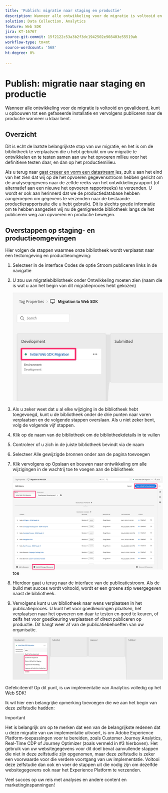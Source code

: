 ```yaml
---
title: 'Publish: migratie naar staging en productie'
description: Wanneer alle ontwikkeling voor de migratie is voltooid en gevalideerd, kunt u opbouwen tot een gefaseerde installatie en vervolgens publiceren naar de productie wanneer u klaar bent.
solution: Data Collection, Analytics
feature: Web SDK
jira: KT-16767
source-git-commit: 15f2122c53a3b2f3dc1942502e908403e55519ab
workflow-type: tm+mt
source-wordcount: '568'
ht-degree: 0%

---
```



# Publish: migratie naar staging en productie

Wanneer alle ontwikkeling voor de migratie is voltooid en gevalideerd, kunt u opbouwen tot een gefaseerde installatie en vervolgens publiceren naar de productie wanneer u klaar bent.

## Overzicht

Dit is echt de laatste belangrijkste stap van uw migratie, en het is om de bibliotheek te verplaatsen die u hebt gebruikt om uw migratie te ontwikkelen en te testen samen aan uw het opvoeren milieu voor het definitieve testen daar, en dan op het productiemilieu.

Als u terug naar [ gaat creeer en vorm een datastream ](create-and-configure-the-analytics-datastream.md) les, zult u aan het eind van het zien dat wij op de het opvoeren gegevensstroom hebben gericht om de analysegegevens naar de zelfde reeks van het ontwikkelingsrapport (of alternatief aan een nieuwe het opvoeren rapportreeks) te verzenden. U wordt er ook aan herinnerd dat we de productiedatabase hebben aangeroepen om gegevens te verzenden naar de bestaande productierapportsuite die u hebt gebruikt.
Dit is slechts goede informatie om te hebben aangezien wij nu de gemigreerde bibliotheek langs de het publiceren weg aan opvoeren en productie bewegen.

## Overstappen op staging- en productieomgevingen

Hier volgen de stappen waarmee onze bibliotheek wordt verplaatst naar een testomgeving en productieomgeving:

1. Selecteer in de interface Codes de optie Stroom publiceren links in de navigatie
1. U zou uw migratiebibliotheek onder Ontwikkeling moeten zien (naam die is wat u aan het begin van dit migratieproces hebt gekozen)

   ![ bibliotheek van de Migratie in Dev ](assets/migration-lib-in-dev.jpg)

1. Als u zeker weet dat u al elke wijziging in de bibliotheek hebt toegevoegd, kunt u de bibliotheek onder de drie punten naar voren verplaatsen en de volgende stappen overslaan. Als u niet zeker bent, volg de volgende vijf stappen.
1. Klik op de naam van de bibliotheek om de bibliotheekdetails in te vullen
1. Controleer of u zich in de juiste bibliotheek bevindt via de naam
1. Selecteer Alle gewijzigde bronnen onder aan de pagina toevoegen
1. Klik vervolgens op Opslaan en bouwen naar ontwikkeling om alle wijzigingen in de wachtrij toe te voegen aan de bibliotheek

   ![ voeg alle veranderde middelen ](assets/add-all-changed-resources.jpg) toe

1. Hierdoor gaat u terug naar de interface van de publicatiestroom. Als de build met succes wordt voltooid, wordt er een groene stip weergegeven naast de bibliotheek.
1. Vervolgens kunt u uw bibliotheek naar wens verplaatsen in het publicatieproces. U kunt het voor goedkeuringen plaatsen, het verplaatsen naar het opvoeren om daar te testen en goed te keuren, of zelfs het voor goedkeuring verplaatsen of direct publiceren op productie. Dit hangt weer af van de publicatiebehoeften van uw organisatie.

   ![ het Publiceren proces ](assets/publishing-process.jpg)

Gefeliciteerd! Op dit punt, is uw implementatie van Analytics volledig op het Web SDK!

Ik wil hier een belangrijke opmerking toevoegen die we aan het begin van deze zelfstudie hadden:

>[!IMPORTANT]
>
>Het is belangrijk om op te merken dat een van de belangrijkste redenen dat u deze migratie van uw implementatie uitvoert, is om Adobe Experience Platform-toepassingen voor te bereiden, zoals Customer Journey Analytics, Real-Time CDP of Journey Optimizer (zoals vermeld in #3 hierboven). Het gebruik van uw websitegegevens voor dit doel bevat aanvullende stappen die niet in deze zelfstudie zijn opgenomen, maar deze zelfstudie is zeker een voorwaarde voor die verdere voortgang van uw implementatie. Voltooi deze zelfstudie dan ook en voer de stappen uit die nodig zijn om dezelfde websitegegevens ook naar het Experience Platform te verzenden.

Veel succes op uw reis met analyses en andere content en marketinginspanningen!
